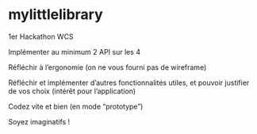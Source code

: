 # mylittlelibrary
1er Hackathon WCS 

Implémenter au minimum 2 API sur les 4

Réfléchir à l’ergonomie (on ne vous fourni pas de wireframe)

Réfléchir et implémenter d’autres fonctionnalités utiles, et pouvoir justifier de vos choix (intérêt pour l’application)

Codez vite et bien (en mode “prototype”)

Soyez imaginatifs ! 
